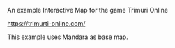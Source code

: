 An example Interactive Map for the game Trimuri Online

https://trimurti-online.com/


This example uses Mandara as base map.
